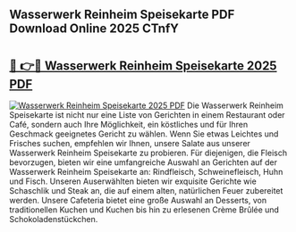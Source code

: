 ## Wasserwerk Reinheim Speisekarte PDF Download Online 2025 CTnfY

# <h2><a href="http://gcdy3l1.nevu.top/?p=Wasserwerk+Reinheim+Speisekarte">🔗 👉🔴 Wasserwerk Reinheim Speisekarte 2025 PDF</a></h2>

[![Wasserwerk Reinheim Speisekarte 2025 PDF](https://i.imgur.com/dBaPXMq.png)](http://gcdy3l1.nevu.top/?p=Wasserwerk+Reinheim+Speisekarte)
Die Wasserwerk Reinheim Speisekarte ist nicht nur eine Liste von Gerichten in einem Restaurant oder Café, sondern auch Ihre Möglichkeit, ein köstliches und für Ihren Geschmack geeignetes Gericht zu wählen. Wenn Sie etwas Leichtes und Frisches suchen, empfehlen wir Ihnen, unsere Salate aus unserer Wasserwerk Reinheim Speisekarte zu probieren. Für diejenigen, die Fleisch bevorzugen, bieten wir eine umfangreiche Auswahl an Gerichten auf der Wasserwerk Reinheim Speisekarte an: Rindfleisch, Schweinefleisch, Huhn und Fisch. Unseren Auserwählten bieten wir exquisite Gerichte wie Schaschlik und Steak an, die auf einem alten, natürlichen Feuer zubereitet werden. Unsere Cafeteria bietet eine große Auswahl an Desserts, von traditionellen Kuchen und Kuchen bis hin zu erlesenen Crème Brûlée und Schokoladenstückchen.

